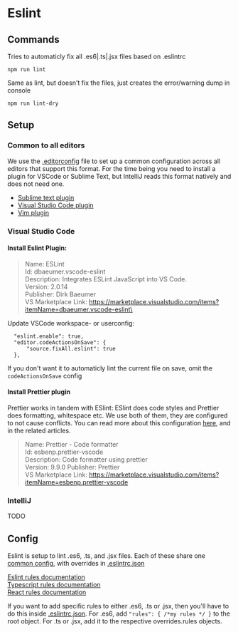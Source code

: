 # Eslint
## Commands
Tries to automaticly fix all .es6|.ts|.jsx files based on .eslintrc

`npm run lint`

Same as lint, but doesn't fix the files, just creates the error/warning dump in console

`npm run lint-dry`

## Setup
### Common to all editors

We use the [.editorconfig](../.editorconfig) file to set up a common configuration across all editors that support this format. For the time being you need to install a plugin for VSCode or Sublime Text, but IntelliJ reads this format natively and does not need one. 

 - [Sublime text plugin](https://github.com/sindresorhus/editorconfig-sublime#readme)
 - [Visual Studio Code plugin](https://marketplace.visualstudio.com/items?itemName=EditorConfig.EditorConfig)
 - [Vim plugin](https://github.com/editorconfig/editorconfig-vim#readme)
### Visual Studio Code
#### Install Eslint Plugin: 

>Name: ESLint    
>Id: dbaeumer.vscode-eslint    
>Description: Integrates ESLint JavaScript into VS Code.    
>Version: 2.0.14    
>Publisher: Dirk Baeumer    
>VS Marketplace Link: https://marketplace.visualstudio.com/items?itemName=dbaeumer.vscode-eslint\

Update VSCode workspace- or userconfig:
```
  "eslint.enable": true,
  "editor.codeActionsOnSave": {
      "source.fixAll.eslint": true
  },
```
If you don't want it to automaticly lint the current file on save, omit the `codeActionsOnSave` config

#### Install Prettier plugin 
Prettier works in tandem with ESlint: ESlint does code styles and Prettier does formatting, whitespace etc. We use both of them, they are configured to not cause conflicts. You can read more about this configuration [here](https://www.robinwieruch.de/prettier-eslint/), and in the related articles.

>Name: Prettier - Code formatter    
>Id: esbenp.prettier-vscode    
>Description: Code formatter using prettier    
>Version: 9.9.0
>Publisher: Prettier    
>VS Marketplace Link: https://marketplace.visualstudio.com/items?itemName=esbenp.prettier-vscode

### IntelliJ
TODO

## Config
Eslint is setup to lint .es6, .ts, and .jsx files. Each of these share one [common config](/common.eslintrc.json), with overrides in [.eslintrc.json](/.eslintrc.json)

[Eslint rules documentation](https://eslint.org/docs/rules/)<br>
[Typescript rules documentation](https://github.com/typescript-eslint/typescript-eslint/tree/master/packages/eslint-plugin#supported-rules)<br>
[React rules documentation](https://github.com/yannickcr/eslint-plugin-react/#list-of-supported-rules)<br>

If you want to add specific rules to either .es6, .ts or .jsx, then you'll have to do this inside [.eslintrc.json](/.eslintrc.json). For .es6, add `"rules": { /*my rules */ }` to the root object. For .ts or .jsx, add it to the respective overrides.rules objects.
